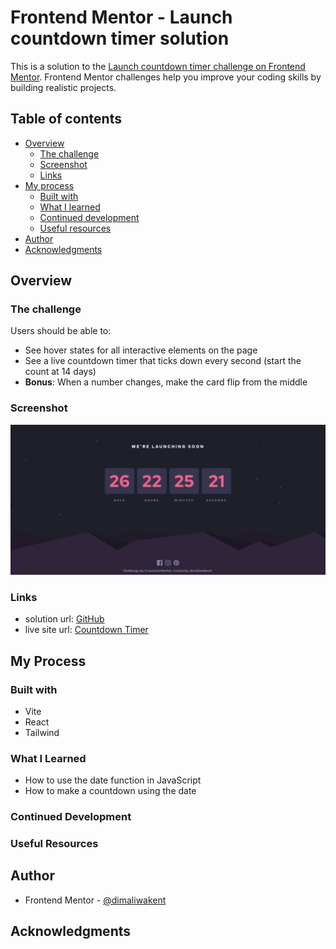 # Frontend Mentor - Launch countdown timer solution

This is a solution to the [Launch countdown timer challenge on Frontend Mentor](https://www.frontendmentor.io/challenges/launch-countdown-timer-N0XkGfyz-). Frontend Mentor challenges help you improve your coding skills by building realistic projects.

## Table of contents

- [Overview](#overview)
  - [The challenge](#the-challenge)
  - [Screenshot](#screenshot)
  - [Links](#links)
- [My process](#my-process)
  - [Built with](#built-with)
  - [What I learned](#what-i-learned)
  - [Continued development](#continued-development)
  - [Useful resources](#useful-resources)
- [Author](#author)
- [Acknowledgments](#acknowledgments)

## Overview

### The challenge

Users should be able to:

- See hover states for all interactive elements on the page
- See a live countdown timer that ticks down every second (start the count at 14 days)
- **Bonus**: When a number changes, make the card flip from the middle

### Screenshot

![](./src/assets/screenshot.png)

### Links

- solution url: [GitHub](https://github.com/dimaliwatkent/countdown-timer.git)
- live site url: [Countdown Timer](https://countdown-timer-197e4.web.app)

## My Process

### Built with

- Vite
- React
- Tailwind

### What I Learned

- How to use the date function in JavaScript
- How to make a countdown using the date

### Continued Development

### Useful Resources

## Author

- Frontend Mentor - [@dimaliwakent](https://www.frontendmentor.io/profile/dimaliwakent)

## Acknowledgments

